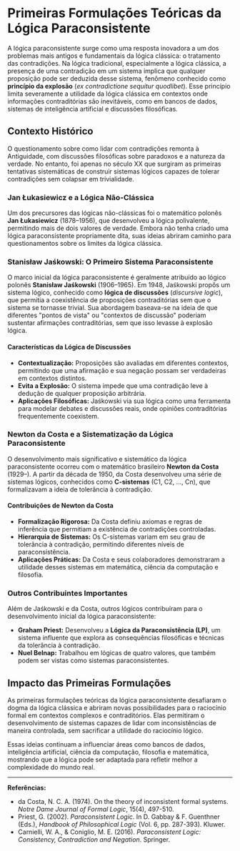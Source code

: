# Primeiras Formulações Teóricas da Lógica Paraconsistente

A lógica paraconsistente surge como uma resposta inovadora a um dos problemas mais antigos e fundamentais da lógica clássica: o tratamento das contradições. Na lógica tradicional, especialmente a lógica clássica, a presença de uma contradição em um sistema implica que qualquer proposição pode ser deduzida desse sistema, fenômeno conhecido como **princípio da explosão** (*ex contradictione sequitur quodlibet*). Esse princípio limita severamente a utilidade da lógica clássica em contextos onde informações contraditórias são inevitáveis, como em bancos de dados, sistemas de inteligência artificial e discussões filosóficas.

## Contexto Histórico

O questionamento sobre como lidar com contradições remonta à Antiguidade, com discussões filosóficas sobre paradoxos e a natureza da verdade. No entanto, foi apenas no século XX que surgiram as primeiras tentativas sistemáticas de construir sistemas lógicos capazes de tolerar contradições sem colapsar em trivialidade.

### Jan Łukasiewicz e a Lógica Não-Clássica

Um dos precursores das lógicas não-clássicas foi o matemático polonês **Jan Łukasiewicz** (1878–1956), que desenvolveu a lógica polivalente, permitindo mais de dois valores de verdade. Embora não tenha criado uma lógica paraconsistente propriamente dita, suas ideias abriram caminho para questionamentos sobre os limites da lógica clássica.

### Stanisław Jaśkowski: O Primeiro Sistema Paraconsistente

O marco inicial da lógica paraconsistente é geralmente atribuído ao lógico polonês **Stanisław Jaśkowski** (1906–1965). Em 1948, Jaśkowski propôs um sistema lógico, conhecido como **lógica de discussões** (*discursive logic*), que permitia a coexistência de proposições contraditórias sem que o sistema se tornasse trivial. Sua abordagem baseava-se na ideia de que diferentes "pontos de vista" ou "contextos de discussão" poderiam sustentar afirmações contraditórias, sem que isso levasse à explosão lógica.

#### Características da Lógica de Discussões

- **Contextualização:** Proposições são avaliadas em diferentes contextos, permitindo que uma afirmação e sua negação possam ser verdadeiras em contextos distintos.
- **Evita a Explosão:** O sistema impede que uma contradição leve à dedução de qualquer proposição arbitrária.
- **Aplicações Filosóficas:** Jaśkowski via sua lógica como uma ferramenta para modelar debates e discussões reais, onde opiniões contraditórias frequentemente coexistem.

### Newton da Costa e a Sistematização da Lógica Paraconsistente

O desenvolvimento mais significativo e sistemático da lógica paraconsistente ocorreu com o matemático brasileiro **Newton da Costa** (1929–). A partir da década de 1950, da Costa desenvolveu uma série de sistemas lógicos, conhecidos como **C-sistemas** (C1, C2, ..., Cn), que formalizavam a ideia de tolerância à contradição.

#### Contribuições de Newton da Costa

- **Formalização Rigorosa:** Da Costa definiu axiomas e regras de inferência que permitiam a existência de contradições controladas.
- **Hierarquia de Sistemas:** Os C-sistemas variam em seu grau de tolerância à contradição, permitindo diferentes níveis de paraconsistência.
- **Aplicações Práticas:** Da Costa e seus colaboradores demonstraram a utilidade desses sistemas em matemática, ciência da computação e filosofia.

### Outros Contribuintes Importantes

Além de Jaśkowski e da Costa, outros lógicos contribuíram para o desenvolvimento inicial da lógica paraconsistente:

- **Graham Priest:** Desenvolveu a **Lógica da Paraconsistência (LP)**, um sistema influente que explora as consequências filosóficas e técnicas da tolerância à contradição.
- **Nuel Belnap:** Trabalhou em lógicas de quatro valores, que também podem ser vistas como sistemas paraconsistentes.

## Impacto das Primeiras Formulações

As primeiras formulações teóricas da lógica paraconsistente desafiaram o dogma da lógica clássica e abriram novas possibilidades para o raciocínio formal em contextos complexos e contraditórios. Elas permitiram o desenvolvimento de sistemas capazes de lidar com inconsistências de maneira controlada, sem sacrificar a utilidade do raciocínio lógico.

Essas ideias continuam a influenciar áreas como bancos de dados, inteligência artificial, ciência da computação, filosofia e matemática, mostrando que a lógica pode ser adaptada para refletir melhor a complexidade do mundo real.

---

**Referências:**

- da Costa, N. C. A. (1974). On the theory of inconsistent formal systems. *Notre Dame Journal of Formal Logic*, 15(4), 497-510.
- Priest, G. (2002). *Paraconsistent Logic*. In D. Gabbay & F. Guenthner (Eds.), *Handbook of Philosophical Logic* (Vol. 6, pp. 287-393). Kluwer.
- Carnielli, W. A., & Coniglio, M. E. (2016). *Paraconsistent Logic: Consistency, Contradiction and Negation*. Springer.